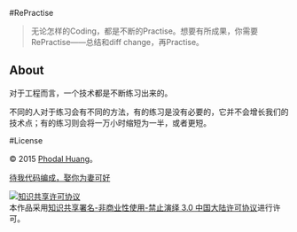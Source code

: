 #RePractise

> 无论怎样的Coding，都是不断的Practise。想要有所成果，你需要RePractise——总结和diff change，再Practise。

About
---------
对于工程而言，一个技术都是不断练习出来的。

不同的人对于练习会有不同的方法，有的练习是没有必要的，它并不会增长我们的技术点；有的练习则会将一万小时缩短为一半，或者更短。

#License


© 2015 [Phodal Huang](http://www.phodal.com)。

[待我代码编成，娶你为妻可好](http://www.xuntayizhan.com/person/ji-ke-ai-qing-zhi-er-shi-dai-wo-dai-ma-bian-cheng-qu-ni-wei-qi-ke-hao-wan/)

<a rel="license" href="http://creativecommons.org/licenses/by-nc-nd/3.0/cn/"><img alt="知识共享许可协议" style="border-width:0" src="https://i.creativecommons.org/l/by-nc-nd/3.0/cn/88x31.png" /></a><br />本作品采用<a rel="license" href="http://creativecommons.org/licenses/by-nc-nd/3.0/cn/">知识共享署名-非商业性使用-禁止演绎 3.0 中国大陆许可协议</a>进行许可。
